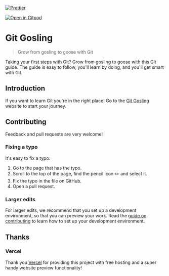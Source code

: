 [![Prettier](https://github.com/HonkingGoose/git-gosling/actions/workflows/prettier.yml/badge.svg)](https://github.com/HonkingGoose/git-gosling/actions/workflows/prettier.yml)

[![Open in Gitpod](https://gitpod.io/button/open-in-gitpod.svg)](https://gitpod.io/#https://github.com/HonkingGoose/git-gosling)

# Git Gosling

> Grow from gosling to goose with Git

Taking your first steps with Git?
Grow from gosling to goose with this Git guide.
The guide is easy to follow, you'll learn by doing, and you'll get smart with Git.

## Introduction

If you want to learn Git you're in the right place!
Go to the [Git Gosling](https://git-gosling.vercel.app/) website to start your journey.

## Contributing

Feedback and pull requests are very welcome!

### Fixing a typo

It's easy to fix a typo:

1. Go to the page that has the typo.
1. Scroll to the top of the page, find the pencil icon ✏️ and select it.
1. Fix the typo in the file on GitHub.
1. Open a pull request.

### Larger edits

For larger edits, we recommend that you set up a development environment, so that you can preview your work.
Read the [guide on contributing](.github/contributing.md) to learn how to set up your development environment.

## Thanks

### Vercel

Thank you [Vercel](https://vercel.com/) for providing this project with free hosting and a super handy website preview functionality!
